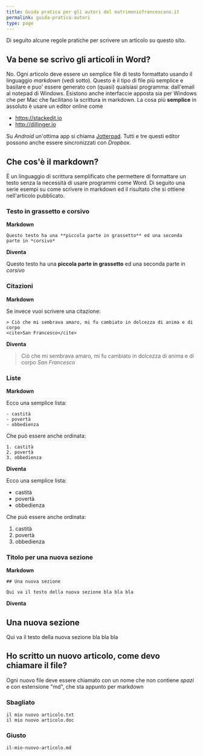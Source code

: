 ```yaml
---
title: Guida pratica per gli autori del matrimoniofrancescano.it
permalink: guida-pratica-autori
type: page
---
```


Di seguito alcune regole pratiche per scrivere un articolo su questo sito.

## Va bene se scrivo gli articoli in Word?

No. Ogni articolo deve essere un semplice file di testo formattato usando il linguaggio *markdown* (vedi sotto). Questo è il tipo di file più semplice e basilare e puo' essere generato con (quasi) qualsiasi programma: dall'email al notepad di Windows. Esistono anche interfaccie apposta sia per Windows che per Mac che facilitano la scrittura in markdown. La cosa più **semplice** in assoluto è usare un editor online come

- <https://stackedit.io>
- <http://dillinger.io>

 Su *Android* un'ottima app si chiama [Jotterpad](https://play.google.com/store/apps/details?id=com.jotterpad.x&hl=en). Tutti e tre questi editor possono anche essere sincronizzati con *Dropbox*.


## Che cos'è il markdown?

È un linguaggio di scrittura semplificato che permettere di formattare un testo senza la necessità di usare programmi come Word. Di seguito una serie esempi su come scrivere in markdown ed il risultato che si ottiene nell'articolo pubblicato.

### Testo in grassetto e corsivo

**Markdown**


    Questo testo ha una **piccola parte in grassetto** ed una seconda parte in *corsivo*


**Diventa**

Questo testo ha una **piccola parte in grassetto** ed una seconda parte in *corsivo*

### Citazioni

**Markdown**


Se invece vuoi scrivere una citazione:

    > Ciò che mi sembrava amaro, mi fu cambiato in dolcezza di anima e di corpo
    <cite>San Francesco</cite>


**Diventa**


> Ciò che mi sembrava amaro, mi fu cambiato in dolcezza di anima e di corpo
<cite>San Francesco</cite>

### Liste

**Markdown**

Ecco una semplice lista:

    - castità
    - povertà
    - obbedienza

Che può essere anche ordinata:

    1. castità
    2. povertà
    3. obbedienza


**Diventa**

Ecco una semplice lista:

- castità
- povertà
- obbedienza

Che può essere anche ordinata:

1. castità
2. povertà
3. obbedienza

### Titolo per una nuova sezione

**Markdown**

    ## Una nuova sezione

    Qui va il testo della nuova sezione bla bla bla


**Diventa**

## Una nuova sezione

Qui va il testo della nuova sezione bla bla bla


## Ho scritto un nuovo articolo, come devo chiamare il file?

Ogni nuovo file deve essere chiamato con un nome che non contiene *spazi* e con estensione "md", che sta appunto per markdown

### Sbagliato

    il mio nuovo articolo.txt
    il mio nuovo articolo.doc

### Giusto

    il-mio-nuovo-articolo.md
